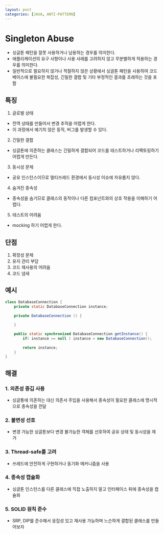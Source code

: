 ```yaml
---
layout: post
categories: [JAVA, ANTI-PATTERN]
---
```


# Singleton Abuse

- 싱글톤 패턴을 잘못 사용하거나 남용하는 경우를 의미한다.
- 애플리케이션의 요구 사항이나 사용 사례를 고려하지 않고 무분별하게 적용하는 경우를 의미한다.
- 일반적으로 필요하지 않거나 적절하지 않은 상황에서 싱글톤 패턴을 사용하여 코드베이스에 불필요한 복잡성, 긴밀한 결합 및 기타 부정적인 결과를 초래하는 것을 포함

## 특징

1. 글로벌 상태

- 전역 상태를 만들어서 변경 추적을 어렵게 한다.
- 이 과정에서 예기치 않은 동작, 버그를 발생할 수 있다.

2. 긴밀한 결합

- 싱글톤에 의존하는 클래스는 긴밀하게 결합되어 코드를 테스트하거나 리팩토링하기 어렵게 만든다.

3. 동시성 문제

- 공유 인스턴스이므로 멀티쓰레드 환경에서 동시성 이슈에 자유롭지 않다.

4. 숨겨진 종속성

- 종속성을 숨기므로 클래스의 동작이나 다른 컴포넌트와의 상호 작용을 이해하기 어렵다.

5. 테스트의 어려움

- mocking 하기 어렵게 한다.

## 단점

1. 확장성 문제
2. 유지 관리 부담
3. 코드 재사용의 어려움
4. 코드 냄새

## 예시

```java
class DatabaseConnection {
    private static DatabaseConnection instance;
    
    private DatabaseConnection () {
        
    }
    
    public static synchronized DatabaseConnection getInstance() {
        if( instance == null ) instance = new DatabaseConnection();
        
        return instance;
    }
}
```

## 해결 
### 1. 의존성 중깁 사용
- 싱글통에 의존하는 대신 의존서 주입을 사용해서 종속성이 필요한 클래스에 명시적으로 종속성을 전달
### 2. 불변성 선호
- 변경 가능한 싱글톤보다 변경 불가능한 객체를 선호하여 공유 상태 및 동시성을 제거
### 3. Thread-safe를 고려
- 쓰레드에 안전하게 구현하거나 동기화 메커니즘을 사용
### 4. 종속성 캡슐화
- 싱글톤 인스턴스를 다른 클래스에 직접 노출하지 말고 인터페이스 뒤에 종속성을 캡슐화
### 5. SOLID 원칙 준수
- SRP, DIP를 준수해서 응집성 있고 재사용 가능하며 느슨하게 결합된 클래스를 만들어보자